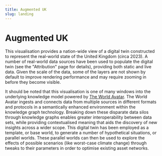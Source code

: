 ```yaml
---
title: Augmented UK
slug: landing
---
```


# Augmented UK

This visualisation provides a nation-wide view of a digital twin constructed to represent the real-world state of the United Kingdom (circa 2023). A number of real-world data sources have been used to populate the digital twin (see the "Attribution" page for details), providing both static and live data. Given the scale of the data, some of the layers are not shown by default to improve rendering performance and may require zooming in before they become visible.

It should be noted that this visualisation is one of many windows into the underlying knowledge model powered by [The World Avatar](https://theworldavatar.io). The World Avatar ingests and connects data from multiple sources in different formats and protocols in a semantically enhanced environment within the knowledge graph technology. Breaking down these disparate data silos through knowledge graphs enables greater interoperability between data sets, while providing contextualised meaning that aids the discovery of new insights across a wider scope. This digital twin has been employed as a template, or base world, to generate a number of hypothetical situations, or parallel worlds. These parallel worlds can then be used to explore the effects of possible scenarios (like worst-case climate change) through tweaks to their parameters in order to optimise existing asset networks.
